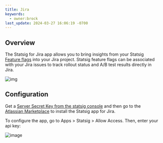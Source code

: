 ```yaml
---
title: Jira
keywords:
  - owner:brock
last_update: 2024-03-27 16:06:19 -0700
---
```


## Overview
The Statsig for Jira app allows you to bring insights from your Statsig [Feature flags](/feature-flags/working-with) into your Jira project. Statsig feature flags can be associated with your Jira issues to track rollout status and A/B test results directly in Jira.

![img](https://user-images.githubusercontent.com/75151332/130303182-c450027d-1a5d-4691-83bc-d3df59dbabb4.gif)

## Configuration
Get a [Server Secret Key from the statsig console](https://console.statsig.com/api_keys) and then go to the [Atlassian Marketplace](https://marketplace.atlassian.com/apps/1225708/statsig-for-jira?hosting=cloud&tab=overview) to install the Statsig app for Jira.

To configure the app, go to Apps > Statsig > Allow Access.  Then, enter your api key:

![image](https://user-images.githubusercontent.com/74584483/185266500-4695bad9-b219-4b51-8e88-cc6059799d50.png)
